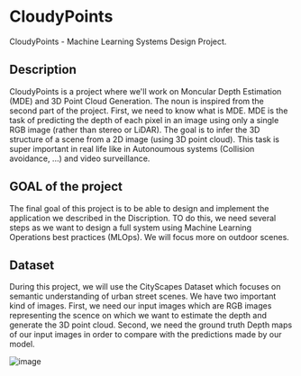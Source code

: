 # CloudyPoints
CloudyPoints  - Machine Learning Systems Design Project. 

## Description 
CloudyPoints is a project where we'll work on Moncular Depth Estimation (MDE) and 3D Point Cloud Generation. The noun is inspired from the second part of the project. First, we need to know what is MDE. MDE is the task of predicting the depth of each pixel in an image using only a single RGB image (rather than stereo or LiDAR). The goal is to infer the 3D structure of a scene from a 2D image (using 3D point cloud).
This task is super important in real life like in Autonoumous systems (Collision avoidance, ...)  and video surveillance.

## GOAL of the project
The final goal of this project is to be able to design and implement the application we described in the Discription. TO do this, we need several steps as we want to design a full system using Machine Learning Operations best practices (MLOps). We will focus more on outdoor scenes.

## Dataset
During this project, we will use the CityScapes Dataset which focuses on semantic understanding of urban street scenes. We have two important kind of images. 
First, we need our input images which are RGB images representing the scence on which we want to estimate the depth and generate the 3D point cloud. Second, we need the ground truth Depth maps of our input images in order to compare with the predictions made by our model.

![image](https://github.com/user-attachments/assets/c342d016-55a2-4c5e-b994-130344680f39)

